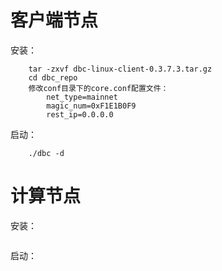 客户端节点
=======================================================
安装：
```
    tar -zxvf dbc-linux-client-0.3.7.3.tar.gz
    cd dbc_repo
    修改conf目录下的core.conf配置文件：
        net_type=mainnet
        magic_num=0xF1E1B0F9
        rest_ip=0.0.0.0
```
启动：
```
    ./dbc -d
```

计算节点
=======================================================
安装：
```

```
启动：
```

```
